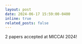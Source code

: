 ```yaml
---
layout: post
date: 2024-06-17 15:59:00-0400
inline: true
related_posts: false
---
```


2 papers accepted at MICCAI 2024!
